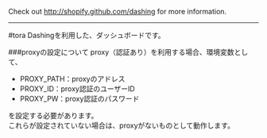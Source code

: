Check out http://shopify.github.com/dashing for more information.

-----

#tora
Dashingを利用した、ダッシュボードです。


###proxyの設定について
proxy（認証あり）を利用する場合、環境変数として、  
* PROXY_PATH：proxyのアドレス
* PROXY_ID：proxy認証のユーザーID
* PROXY_PW：proxy認証のパスワード

を設定する必要があります。  
これらが設定されていない場合は、proxyがないものとして動作します。
